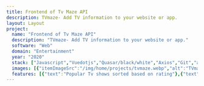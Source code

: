 ```yaml
---
title: Frontend of Tv Maze API
description: TVmaze- Add TV information to your website or app.
layout: Layout
project:
  name: "Frontend of Tv Maze API"
  description: "TVmaze- Add TV information to your website or app."
  software: "Web"
  domain: "Entertainment"
  year: "2020"
  stack: ["Javascript","Vuedotjs","Quasar/black/white","Axios","Git","amazonec2","Eslint","Prettier"]
  images: [{"itemImageSrc":"/img/home/projects/tvmaze.webp","alt":"TVmaze - Home page. | Tv maze"},{"itemImageSrc":"/img/projects/tvmaze/home.webp","alt":"TVmaze - Home page. | Tv maze"},{"itemImageSrc":"/img/projects/tvmaze/search.webp","alt":"TVmaze - . Search page| Tv maze"},{"itemImageSrc":"/img/projects/tvmaze/episodes.webp","alt":"TVmaze - Episodes tab. | Tv maze"},{"itemImageSrc":"/img/projects/tvmaze/cast.webp","alt":"TVmaze - Cast tab. | Tv maze"},{"itemImageSrc":"/img/projects/tvmaze/genres.webp","alt":"TVmaze - Genres. | Tv maze"}]
  features: [{"text":"Popular Tv shows sorted based on rating"},{"text":"Tv shows based on genre"},{"text":"Search Tv shows"},{"text":"Details Tv shows"},{"text":"Episodes, cast and crew of a Tv shows"}]
---
```


<ProjectCard :project="$frontmatter.project" />
